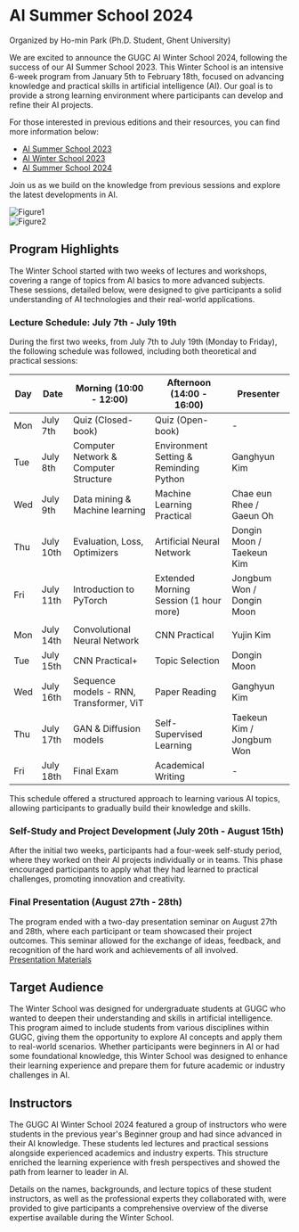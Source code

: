 
# AI Summer School 2024  
Organized by Ho-min Park (Ph.D. Student, Ghent University)

We are excited to announce the GUGC AI Winter School 2024, following the success of our AI Summer School 2023. This Winter School is an intensive 6-week program from January 5th to February 18th, focused on advancing knowledge and practical skills in artificial intelligence (AI). Our goal is to provide a strong learning environment where participants can develop and refine their AI projects.

For those interested in previous editions and their resources, you can find more information below:

-   [AI Summer School 2023](https://github.com/powersimmani/AISS2023)
-   [AI Winter School 2023](https://github.com/powersimmani/AIWS2023)
-   [AI Summer School 2024](https://github.com/powersimmani/AIWS2024)

Join us as we build on the knowledge from previous sessions and explore the latest developments in AI.

![Figure1](./Figure1.png)  
![Figure2](./Figure2.png)

## Program Highlights

The Winter School started with two weeks of lectures and workshops, covering a range of topics from AI basics to more advanced subjects. These sessions, detailed below, were designed to give participants a solid understanding of AI technologies and their real-world applications.

### Lecture Schedule: July 7th - July 19th

During the first two weeks, from July 7th to July 19th (Monday to Friday), the following schedule was followed, including both theoretical and practical sessions:

| Day  | Date       | Morning (10:00 - 12:00)                          | Afternoon (14:00 - 16:00)                 | Presenter       |
|------|------------|--------------------------------------------------|-------------------------------------------|-----------------|
| Mon  | July 7th   | Quiz (Closed-book)                               | Quiz (Open-book)                          | -               |
| Tue  | July 8th   | Computer Network & Computer Structure            | Environment Setting & Reminding Python    | Ganghyun Kim    |
| Wed  | July 9th   | Data mining & Machine learning                   | Machine Learning Practical                | Chae eun Rhee / Gaeun Oh  |
| Thu  | July 10th  | Evaluation, Loss, Optimizers                     | Artificial Neural Network                 | Dongin Moon / Taekeun Kim  |
| Fri  | July 11th  | Introduction to PyTorch                          | Extended Morning Session (1 hour more)    | Jongbum Won / Dongin Moon |
|||||||
| Mon  | July 14th  | Convolutional Neural Network                     | CNN Practical                             | Yujin Kim       |
| Tue  | July 15th  | CNN Practical+                                   | Topic Selection                           | Dongin Moon     |
| Wed  | July 16th  | Sequence models - RNN, Transformer, ViT          | Paper Reading                             | Ganghyun Kim    |
| Thu  | July 17th  | GAN & Diffusion models                           | Self-Supervised Learning                  | Taekeun Kim / Jongbum Won |
| Fri  | July 18th  | Final Exam                                       | Academical Writing                        | -               |

This schedule offered a structured approach to learning various AI topics, allowing participants to gradually build their knowledge and skills.

### Self-Study and Project Development (July 20th - August 15th)

After the initial two weeks, participants had a four-week self-study period, where they worked on their AI projects individually or in teams. This phase encouraged participants to apply what they had learned to practical challenges, promoting innovation and creativity.

### Final Presentation (August 27th - 28th)

The program ended with a two-day presentation seminar on August 27th and 28th, where each participant or team showcased their project outcomes. This seminar allowed for the exchange of ideas, feedback, and recognition of the hard work and achievements of all involved.  
[Presentation Materials](https://github.com/powersimmani/RC4_IRTP_Seminar)

## Target Audience

The Winter School was designed for undergraduate students at GUGC who wanted to deepen their understanding and skills in artificial intelligence. This program aimed to include students from various disciplines within GUGC, giving them the opportunity to explore AI concepts and apply them to real-world scenarios. Whether participants were beginners in AI or had some foundational knowledge, this Winter School was designed to enhance their learning experience and prepare them for future academic or industry challenges in AI.

## Instructors

The GUGC AI Winter School 2024 featured a group of instructors who were students in the previous year's Beginner group and had since advanced in their AI knowledge. These students led lectures and practical sessions alongside experienced academics and industry experts. This structure enriched the learning experience with fresh perspectives and showed the path from learner to leader in AI.

Details on the names, backgrounds, and lecture topics of these student instructors, as well as the professional experts they collaborated with, were provided to give participants a comprehensive overview of the diverse expertise available during the Winter School.
